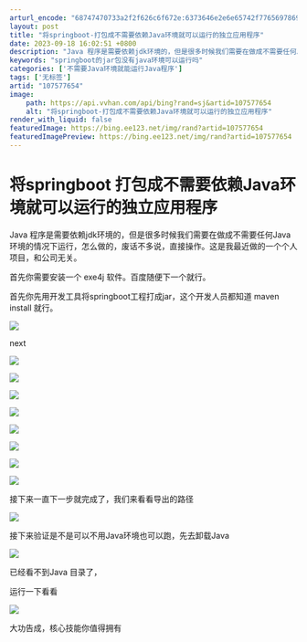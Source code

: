 ```yaml
---
arturl_encode: "68747470733a2f2f626c6f672e:6373646e2e6e65742f77656978696e5f33363636363135312f:61727469636c652f64657461696c732f313037353737363534"
layout: post
title: "将springboot-打包成不需要依赖Java环境就可以运行的独立应用程序"
date: 2023-09-18 16:02:51 +0800
description: "Java 程序是需要依赖jdk环境的，但是很多时候我们需要在做成不需要任何Java环境的情况下运行，"
keywords: "springboot的jar包没有java环境可以运行吗"
categories: ['不需要Java环境就能运行Java程序']
tags: ['无标签']
artid: "107577654"
image:
    path: https://api.vvhan.com/api/bing?rand=sj&artid=107577654
    alt: "将springboot-打包成不需要依赖Java环境就可以运行的独立应用程序"
render_with_liquid: false
featuredImage: https://bing.ee123.net/img/rand?artid=107577654
featuredImagePreview: https://bing.ee123.net/img/rand?artid=107577654
---
```


# 将springboot 打包成不需要依赖Java环境就可以运行的独立应用程序

Java 程序是需要依赖jdk环境的，但是很多时候我们需要在做成不需要任何Java环境的情况下运行，怎么做的，废话不多说，直接操作。这是我最近做的一个个人项目，和公司无关。

首先你需要安装一个 exe4j 软件。百度随便下一个就行。

首先你先用开发工具将springboot工程打成jar，这个开发人员都知道 maven install 就行。

![](https://i-blog.csdnimg.cn/blog_migrate/5eaddd029108f59ab5eeec3e305e2381.png)

next

![](https://i-blog.csdnimg.cn/blog_migrate/09c887a2eeff9437b9caedf607b73b28.png)

![](https://i-blog.csdnimg.cn/blog_migrate/72e5faef5feb314b2fa2845acb935bca.png)

![](https://i-blog.csdnimg.cn/blog_migrate/86d476659f1a943ce581b64503bdf962.png)

![](https://i-blog.csdnimg.cn/blog_migrate/221295779b569bbfca4f888532549f11.png)

![](https://i-blog.csdnimg.cn/blog_migrate/3a4bfe7d4c4078ccc763a840c7b5bc03.png)

![](https://i-blog.csdnimg.cn/blog_migrate/688c59ecf6d1a9fcdba646925d9021c0.png)

![](https://i-blog.csdnimg.cn/blog_migrate/133d8072905760e1ba863903e35e82a6.png)

![](https://i-blog.csdnimg.cn/blog_migrate/659c4e26b54d41275f814b60554422c1.png)

接下来一直下一步就完成了，我们来看看导出的路径

![](https://i-blog.csdnimg.cn/blog_migrate/3bc3804cb1b5bf1cdc339889ab190cef.png)

接下来验证是不是可以不用Java环境也可以跑，先去卸载Java

![](https://i-blog.csdnimg.cn/blog_migrate/443cbccf853d7c764657b841a5045c5e.png)

已经看不到Java 目录了，

运行一下看看

![](https://i-blog.csdnimg.cn/blog_migrate/e3127803725abed7f029f0ca37fd1b2f.png)

大功告成，核心技能你值得拥有
